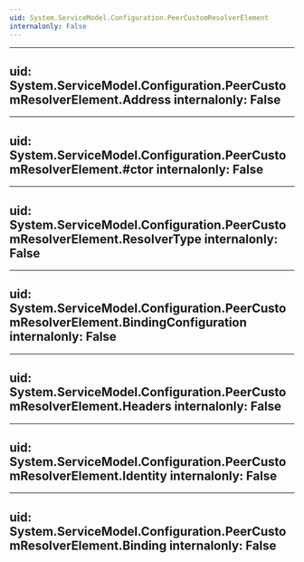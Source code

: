 ```yaml
---
uid: System.ServiceModel.Configuration.PeerCustomResolverElement
internalonly: False
---
```


---
uid: System.ServiceModel.Configuration.PeerCustomResolverElement.Address
internalonly: False
---

---
uid: System.ServiceModel.Configuration.PeerCustomResolverElement.#ctor
internalonly: False
---

---
uid: System.ServiceModel.Configuration.PeerCustomResolverElement.ResolverType
internalonly: False
---

---
uid: System.ServiceModel.Configuration.PeerCustomResolverElement.BindingConfiguration
internalonly: False
---

---
uid: System.ServiceModel.Configuration.PeerCustomResolverElement.Headers
internalonly: False
---

---
uid: System.ServiceModel.Configuration.PeerCustomResolverElement.Identity
internalonly: False
---

---
uid: System.ServiceModel.Configuration.PeerCustomResolverElement.Binding
internalonly: False
---
